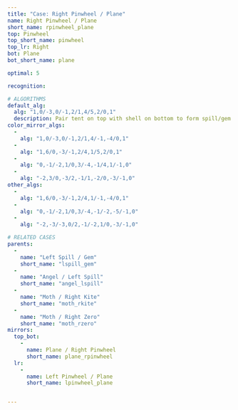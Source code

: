 ```yaml
---
title: "Case: Right Pinwheel / Plane"
name: Right Pinwheel / Plane
short_name: rpinwheel_plane
top: Pinwheel
top_short_name: pinwheel
top_lr: Right
bot: Plane
bot_short_name: plane

optimal: 5

recognition:

# ALGORITHMS
default_alg:
  alg: "1,0/-3,0/-1,2/1,4/5,2/0,1"
  description: Pair tent on top with shell on bottom to form spill/gem.
color_mirror_algs:
  -
    alg: "1,0/-3,0/-1,2/1,4/-1,-4/0,1"
  -
    alg: "1,6/0,-3/-1,2/4,1/5,2/0,1"
  -
    alg: "0,-1/-2,1/0,3/-4,-1/4,1/-1,0"
  -
    alg: "-2,3/0,-3/2,-1/1,-2/0,-3/-1,0"
other_algs:
  -
    alg: "1,6/0,-3/-1,2/4,1/-1,-4/0,1"
  -
    alg: "0,-1/-2,1/0,3/-4,-1/-2,-5/-1,0"
  -
    alg: "-2,-3/-3,0/2,-1/-2,1/0,-3/-1,0"

# RELATED CASES
parents:
  -
    name: "Left Spill / Gem"
    short_name: "lspill_gem"
  -
    name: "Angel / Left Spill"
    short_name: "angel_lspill"
  -
    name: "Moth / Right Kite"
    short_name: "moth_rkite"
  -
    name: "Moth / Right Zero"
    short_name: "moth_rzero"
mirrors:
  top_bot:
    -
      name: Plane / Right Pinwheel
      short_name: plane_rpinwheel
  lr:
    -
      name: Left Pinwheel / Plane
      short_name: lpinwheel_plane


---
```


